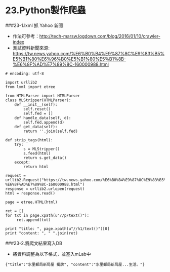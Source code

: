 # 23.Python製作爬蟲

###23-1.lxml 抓 Yahoo 新聞
  * 作法可參考：http://tech-marsw.logdown.com/blog/2016/01/10/crawler-index
  * 測試資料新聞來源: https://tw.news.yahoo.com/%E6%B0%B4%E9%87%8C%E9%83%B5%E5%B1%80%E6%96%B0%E5%B1%80%E5%B1%8B-%E6%8F%AD%E7%89%8C-160000988.html

```
# encoding: utf-8

import urllib2
from lxml import etree

from HTMLParser import HTMLParser
class MLStripper(HTMLParser):
    def __init__(self):
        self.reset()
        self.fed = []
    def handle_data(self, d):
        self.fed.append(d)
    def get_data(self):
        return ''.join(self.fed)

def strip_tags(html):
    try:
        s = MLStripper()
        s.feed(html)
        return s.get_data()
    except:
        return html

request = urllib2.Request("https://tw.news.yahoo.com/%E6%B0%B4%E9%87%8C%E9%83%B5%E5%B1%80%E6%96%B0%E5%B1%80%E5%B1%8B-%E6%8F%AD%E7%89%8C-160000988.html")
response = urllib2.urlopen(request)
html = response.read()

page = etree.HTML(html)

ret = []
for txt in page.xpath(u"//p/text()"):
     ret.append(txt)

print "title: ", page.xpath(u"//h1/text()")[0]
print "content: ", " ".join(ret)

```


###23-2.將爬文結果寫入DB
  - 將資料調整為以下格式，並塞入mLab中
  ```
  {"title":"水里郵局新局屋 揭牌", "content":"水里郵局新局屋...生活。"}
  ```
